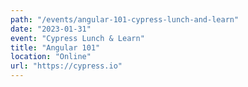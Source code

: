 ```yaml
---
path: "/events/angular-101-cypress-lunch-and-learn"
date: "2023-01-31"
event: "Cypress Lunch & Learn"
title: "Angular 101"
location: "Online"
url: "https://cypress.io"
---
```

